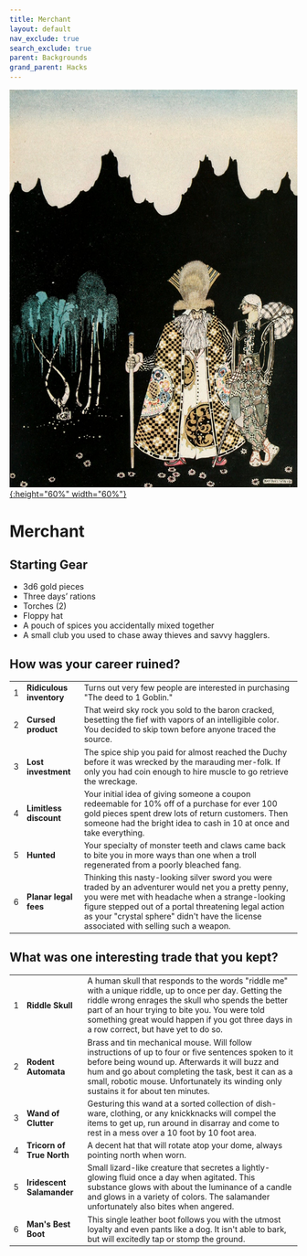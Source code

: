 ```yaml
---
title: Merchant
layout: default
nav_exclude: true
search_exclude: true
parent: Backgrounds
grand_parent: Hacks
---
```


[![Alt text](/img/backgrounds/merchant.jpg "East of the Sun and West of the Moon, illustrated by Kay Nielsen"){:height="60%" width="60%"}](/img/backgrounds/merchant.jpg)

# Merchant

## Starting Gear

- 3d6 gold pieces
- Three days’ rations
- Torches (2)
- Floppy hat
- A pouch of spices you accidentally mixed together
- A small club you used to chase away thieves and savvy hagglers.

## How was your career ruined?

|      |      |      |
| ---- | ---- | ---- |
| 1    |**Ridiculous inventory** | Turns out very few people are interested in purchasing "The deed to 1 Goblin." |
| 2    |**Cursed product** | That weird sky rock you sold to the baron cracked, besetting the fief with vapors of an intelligible color. You decided to skip town before anyone traced the source. |
| 3    |**Lost investment** | The spice ship you paid for almost reached the Duchy before it was wrecked by the marauding mer-folk. If only you had coin enough to hire muscle to go retrieve the wreckage. |
| 4    |**Limitless discount** | Your initial idea of giving someone a coupon redeemable for 10% off of a purchase for ever 100 gold pieces spent drew lots of return customers. Then someone had the bright idea to cash in 10 at once and take everything. |
| 5    |**Hunted** | Your specialty of monster teeth and claws came back to bite you in more ways than one when a troll regenerated from a poorly bleached fang. |
| 6    |**Planar legal fees** | Thinking this nasty-looking silver sword you were traded by an adventurer would net you a pretty penny, you were met with headache when a strange-looking figure stepped out of a portal threatening legal action as your "crystal sphere" didn't have the license associated with selling such a weapon. |

## What was one interesting trade that you kept?

|      |      |      |
| ---- | ---- | ---- |
| 1    |**Riddle Skull** | A human skull that responds to the words "riddle me" with a unique riddle, up to once per day. Getting the riddle wrong enrages the skull who spends the better part of an hour trying to bite you. You were told something great would happen if you got three days in a row correct, but have yet to do so. |
| 2    |**Rodent Automata** | Brass and tin mechanical mouse. Will follow instructions of up to four or five sentences spoken to it before being wound up. Afterwards it will buzz and hum and go about completing the task, best it can as a small, robotic mouse. Unfortunately its winding only sustains it for about ten minutes. |
| 3    |**Wand of Clutter** | Gesturing this wand at a sorted collection of dish-ware, clothing, or any knickknacks will compel the items to get up, run around in disarray and come to rest in a mess over a 10 foot by 10 foot area. |
| 4    |**Tricorn of True North** | A decent hat that will rotate atop your dome, always pointing north when worn. |
| 5    |**Iridescent Salamander** | Small lizard-like creature that secretes a lightly-glowing fluid once a day when agitated. This substance glows with about the luminance of a candle and glows in a variety of colors. The salamander unfortunately also bites when angered. |
| 6    |**Man's Best Boot** | This single leather boot follows you with the utmost loyalty and even pants like a dog. It isn't able to bark, but will excitedly tap or stomp the ground. |

